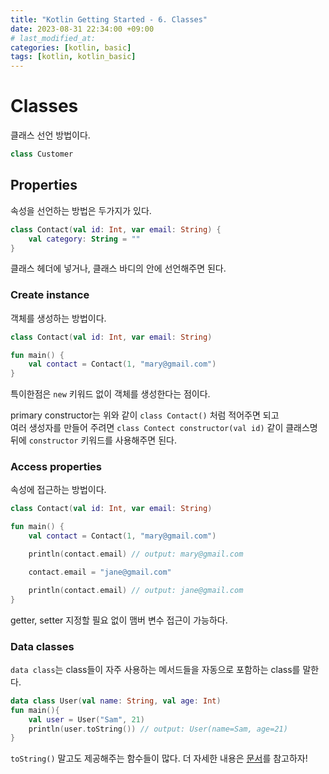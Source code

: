 ```yaml
---
title: "Kotlin Getting Started - 6. Classes"
date: 2023-08-31 22:34:00 +09:00 
# last_modified_at:
categories: [kotlin, basic]
tags: [kotlin, kotlin_basic]
---
```

# Classes
클래스 선언 방법이다.<br>
```kotlin
class Customer
```

## Properties
속성을 선언하는 방법은 두가지가 있다. <br>
```kotlin
class Contact(val id: Int, var email: String) {
    val category: String = ""
}
```
클래스 헤더에 넣거나, 클래스 바디의 안에 선언해주면 된다.

### Create instance
객체를 생성하는 방법이다. <br>
```kotlin
class Contact(val id: Int, var email: String)

fun main() {
    val contact = Contact(1, "mary@gmail.com")
}
```
특이한점은 `new` 키워드 없이 객체를 생성한다는 점이다. <br>

primary constructor는 위와 같이 `class Contact()` 처럼 적어주면 되고 <br>
여러 생성자를 만들어 주려면 `class Contect constructor(val id)` 같이 클래스명 뒤에 `constructor` 키워드를 사용해주면 된다.<br>

### Access properties
속성에 접근하는 방법이다.<br>
```kotlin
class Contact(val id: Int, var email: String)

fun main() {
    val contact = Contact(1, "mary@gmail.com")

    println(contact.email) // output: mary@gmail.com

    contact.email = "jane@gmail.com"

    println(contact.email) // output: jane@gmail.com
}
```
getter, setter 지정할 필요 없이 맴버 변수 접근이 가능하다.<br>

### Data classes
`data class`는 class들이 자주 사용하는 메서드들을 자동으로 포함하는 class를 말한다.
```kotlin
data class User(val name: String, val age: Int)
fun main(){
    val user = User("Sam", 21)
    println(user.toString()) // output: User(name=Sam, age=21)
}
```
`toString()` 말고도 제공해주는 함수들이 많다. 더 자세한 내용은 [문서](https://kotlinlang.org/docs/data-classes.html)를 참고하자! <br>
